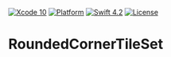 [![Xcode 10](https://img.shields.io/badge/Xcode-10-blue.svg)](https://developer.apple.com/xcode/)
[![Platform](https://img.shields.io/badge/platforms-macOS-blue.svg)](https://developer.apple.com/platforms/)
[![Swift 4.2](https://img.shields.io/badge/swift-5-red.svg?style=flat)](https://developer.apple.com/swift) [![License](https://img.shields.io/badge/license-MIT-lightgrey.svg)](https://opensource.org/licenses/MIT)

# RoundedCornerTileSet
